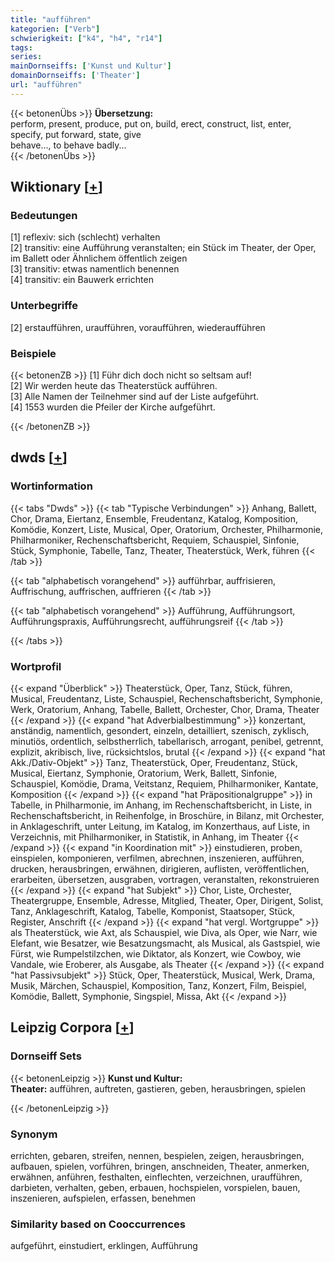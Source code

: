 ```yaml
---
title: "aufführen"
kategorien: ["Verb"]
schwierigkeit: ["k4", "h4", "r14"]
tags:
series:
mainDornseiffs: ['Kunst und Kultur']
domainDornseiffs: ['Theater']
url: "aufführen"
---
```


{{< betonenÜbs >}}
**Übersetzung:**  
perform, present, produce, put on, build, erect, construct, list, enter, specify, put  forward, state, give  
behave..., to behave badly...  
{{< /betonenÜbs >}}

## Wiktionary [[+](https://de.wiktionary.org/wiki/aufführen)]

### Bedeutungen
[1] reflexiv: sich (schlecht) verhalten  
[2] transitiv: eine Aufführung veranstalten; ein Stück im Theater, der Oper, im Ballett oder Ähnlichem öffentlich zeigen  
[3] transitiv: etwas namentlich benennen  
[4] transitiv: ein Bauwerk errichten  

### Unterbegriffe
[2] erstaufführen, uraufführen, voraufführen, wiederaufführen  

### Beispiele
{{< betonenZB >}}
[1] Führ dich doch nicht so seltsam auf!  
[2] Wir werden heute das Theaterstück aufführen.  
[3] Alle Namen der Teilnehmer sind auf der Liste aufgeführt.  
[4] 1553 wurden die Pfeiler der Kirche aufgeführt.  

{{< /betonenZB >}}


## dwds [[+](https://www.dwds.de/wb/aufführen)]

### Wortinformation
{{< tabs "Dwds" >}}
{{< tab "Typische Verbindungen" >}}
Anhang, Ballett, Chor, Drama, Eiertanz, Ensemble, Freudentanz, Katalog, Komposition, Komödie, Konzert, Liste, Musical, Oper, Oratorium, Orchester, Philharmonie, Philharmoniker, Rechenschaftsbericht, Requiem, Schauspiel, Sinfonie, Stück, Symphonie, Tabelle, Tanz, Theater, Theaterstück, Werk, führen
{{< /tab >}}

{{< tab "alphabetisch vorangehend" >}}
aufführbar, auffrisieren, Auffrischung, auffrischen, auffrieren
{{< /tab >}}

{{< tab "alphabetisch vorangehend" >}}
Aufführung, Aufführungsort, Aufführungspraxis, Aufführungsrecht, aufführungsreif
{{< /tab >}}

{{< /tabs >}}

### Wortprofil
{{< expand "Überblick" >}} Theaterstück, Oper, Tanz, Stück, führen, Musical, Freudentanz, Liste, Schauspiel, Rechenschaftsbericht, Symphonie, Werk, Oratorium, Anhang, Tabelle, Ballett, Orchester, Chor, Drama, Theater {{< /expand >}}
{{< expand "hat Adverbialbestimmung" >}} konzertant, anständig, namentlich, gesondert, einzeln, detailliert, szenisch, zyklisch, minutiös, ordentlich, selbstherrlich, tabellarisch, arrogant, penibel, getrennt, explizit, akribisch, live, rücksichtslos, brutal {{< /expand >}}
{{< expand "hat Akk./Dativ-Objekt" >}} Tanz, Theaterstück, Oper, Freudentanz, Stück, Musical, Eiertanz, Symphonie, Oratorium, Werk, Ballett, Sinfonie, Schauspiel, Komödie, Drama, Veitstanz, Requiem, Philharmoniker, Kantate, Komposition {{< /expand >}}
{{< expand "hat Präpositionalgruppe" >}} in Tabelle, in Philharmonie, im Anhang, im Rechenschaftsbericht, in Liste, in Rechenschaftsbericht, in Reihenfolge, in Broschüre, in Bilanz, mit Orchester, in Anklageschrift, unter Leitung, im Katalog, im Konzerthaus, auf Liste, in Verzeichnis, mit Philharmoniker, in Statistik, in Anhang, im Theater {{< /expand >}}
{{< expand "in Koordination mit" >}} einstudieren, proben, einspielen, komponieren, verfilmen, abrechnen, inszenieren, aufführen, drucken, herausbringen, erwähnen, dirigieren, auflisten, veröffentlichen, erarbeiten, übersetzen, ausgraben, vortragen, veranstalten, rekonstruieren {{< /expand >}}
{{< expand "hat Subjekt" >}} Chor, Liste, Orchester, Theatergruppe, Ensemble, Adresse, Mitglied, Theater, Oper, Dirigent, Solist, Tanz, Anklageschrift, Katalog, Tabelle, Komponist, Staatsoper, Stück, Register, Anschrift {{< /expand >}}
{{< expand "hat vergl. Wortgruppe" >}} als Theaterstück, wie Axt, als Schauspiel, wie Diva, als Oper, wie Narr, wie Elefant, wie Besatzer, wie Besatzungsmacht, als Musical, als Gastspiel, wie Fürst, wie Rumpelstilzchen, wie Diktator, als Konzert, wie Cowboy, wie Vandale, wie Eroberer, als Ausgabe, als Theater {{< /expand >}}
{{< expand "hat Passivsubjekt" >}} Stück, Oper, Theaterstück, Musical, Werk, Drama, Musik, Märchen, Schauspiel, Komposition, Tanz, Konzert, Film, Beispiel, Komödie, Ballett, Symphonie, Singspiel, Missa, Akt {{< /expand >}}

## Leipzig Corpora [[+](https://corpora.uni-leipzig.de/en/res?word=aufführen&corpusId=deu_newscrawl-public_2018)]

### Dornseiff Sets
{{< betonenLeipzig >}}
**Kunst und Kultur:**  
**Theater:** aufführen, auftreten, gastieren, geben, herausbringen, spielen  

{{< /betonenLeipzig >}}

### Synonym
errichten, gebaren, streifen, nennen, bespielen, zeigen, herausbringen, aufbauen, spielen, vorführen, bringen, anschneiden, Theater, anmerken, erwähnen, anführen, festhalten, einflechten, verzeichnen, uraufführen, darbieten, verhalten, geben, erbauen, hochspielen, vorspielen, bauen, inszenieren, aufspielen, erfassen, benehmen


### Similarity based on Cooccurrences
aufgeführt, einstudiert, erklingen, Aufführung

